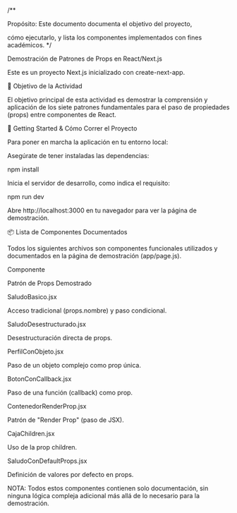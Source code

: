 /**

Propósito: Este documento documenta el objetivo del proyecto,

cómo ejecutarlo, y lista los componentes implementados con fines académicos.
*/

Demostración de Patrones de Props en React/Next.js

Este es un proyecto Next.js inicializado con create-next-app.

🎯 Objetivo de la Actividad

El objetivo principal de esta actividad es demostrar la comprensión y aplicación de los siete patrones fundamentales para el paso de propiedades (props) entre componentes de React.

🚀 Getting Started & Cómo Correr el Proyecto

Para poner en marcha la aplicación en tu entorno local:

Asegúrate de tener instaladas las dependencias:

npm install


Inicia el servidor de desarrollo, como indica el requisito:

npm run dev


Abre http://localhost:3000 en tu navegador para ver la página de demostración.

📦 Lista de Componentes Documentados

Todos los siguientes archivos son componentes funcionales utilizados y documentados en la página de demostración (app/page.js).

Componente

Patrón de Props Demostrado

SaludoBasico.jsx

Acceso tradicional (props.nombre) y paso condicional.

SaludoDesestructurado.jsx

Desestructuración directa de props.

PerfilConObjeto.jsx

Paso de un objeto complejo como prop única.

BotonConCallback.jsx

Paso de una función (callback) como prop.

ContenedorRenderProp.jsx

Patrón de "Render Prop" (paso de JSX).

CajaChildren.jsx

Uso de la prop children.

SaludoConDefaultProps.jsx

Definición de valores por defecto en props.

NOTA: Todos estos componentes contienen solo documentación, sin ninguna lógica compleja adicional más allá de lo necesario para la demostración.
